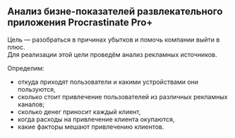 ## Анализ бизне-показателей развлекательного приложения Procrastinate Pro+</b>
    
Цель — разобраться в причинах убытков и помочь компании выйти в плюс. 
<br>Для реализации этой цели проведём анализ рекламных источников.
    
Определим:
    <ul>
        <li>откуда приходят пользователи и какими устройствами они пользуются,</li>
        <li>сколько стоит привлечение пользователей из различных рекламных каналов;</li>
        <li>сколько денег приносит каждый клиент,</li>
        <li>когда расходы на привлечение клиента окупаются,</li>
        <li>какие факторы мешают привлечению клиентов.  </li>
    </ul>    
